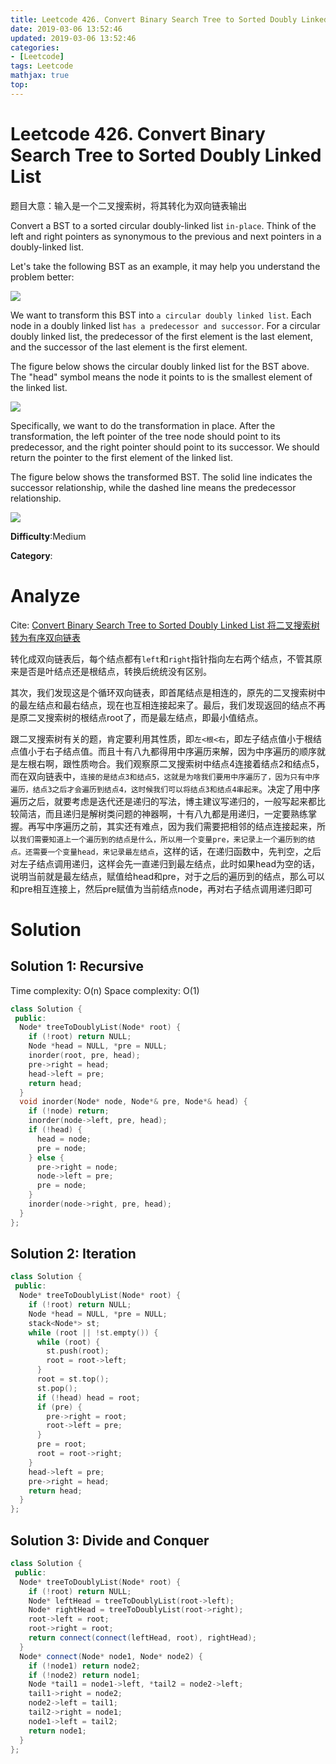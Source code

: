 ```yaml
---
title: Leetcode 426. Convert Binary Search Tree to Sorted Doubly Linked List
date: 2019-03-06 13:52:46
updated: 2019-03-06 13:52:46
categories: 
- [Leetcode]
tags: Leetcode
mathjax: true
top:
---
```


# Leetcode 426. Convert Binary Search Tree to Sorted Doubly Linked List

题目大意：输入是一个二叉搜索树，将其转化为双向链表输出

Convert a BST to a sorted circular doubly-linked list `in-place`. Think of the left and right pointers as synonymous to the previous and next pointers in a doubly-linked list.

Let's take the following BST as an example, it may help you understand the problem better:

![](https://leetcode.com/static/images/problemset/BSTDLLOriginalBST.png)

We want to transform this BST into `a circular doubly linked list`. Each node in a doubly linked list `has a predecessor and successor`. For a circular doubly linked list, the predecessor of the first element is the last element, and the successor of the last element is the first element.

The figure below shows the circular doubly linked list for the BST above. The "head" symbol means the node it points to is the smallest element of the linked list.

![](https://leetcode.com/static/images/problemset/BSTDLLReturnDLL.png)

Specifically, we want to do the transformation in place. After the transformation, the left pointer of the tree node should point to its predecessor, and the right pointer should point to its successor. We should return the pointer to the first element of the linked list.

The figure below shows the transformed BST. The solid line indicates the successor relationship, while the dashed line means the predecessor relationship.

![](https://leetcode.com/static/images/problemset/BSTDLLReturnBST.png)

**Difficulty**:Medium

**Category**:

# Analyze

Cite: [Convert Binary Search Tree to Sorted Doubly Linked List 将二叉搜索树转为有序双向链表](https://www.cnblogs.com/grandyang/p/9615871.html)

转化成双向链表后，每个结点都有`left`和`right`指针指向左右两个结点，不管其原来是否是叶结点还是根结点，转换后统统没有区别。

其次，我们发现这是个循环双向链表，即首尾结点是相连的，原先的二叉搜索树中的最左结点和最右结点，现在也互相连接起来了。最后，我们发现返回的结点不再是原二叉搜索树的根结点root了，而是最左结点，即最小值结点。

跟二叉搜索树有关的题，肯定要利用其性质，即`左<根<右`，即左子结点值小于根结点值小于右子结点值。而且十有八九都得用中序遍历来解，因为中序遍历的顺序就是左根右啊，跟性质吻合。我们观察原二叉搜索树中结点4连接着结点2和结点5，而在双向链表中，`连接的是结点3和结点5，这就是为啥我们要用中序遍历了，因为只有中序遍历，结点3之后才会遍历到结点4，这时候我们可以将结点3和结点4串起来`。决定了用中序遍历之后，就要考虑是迭代还是递归的写法，博主建议写递归的，一般写起来都比较简洁，而且递归是解树类问题的神器啊，十有八九都是用递归，一定要熟练掌握。再写中序遍历之前，其实还有难点，因为我们需要把相邻的结点连接起来，所以`我们需要知道上一个遍历到的结点是什么，所以用一个变量pre，来记录上一个遍历到的结点。还需要一个变量head，来记录最左结点`，这样的话，在递归函数中，先判空，之后对左子结点调用递归，这样会先一直递归到最左结点，此时如果head为空的话，说明当前就是最左结点，赋值给head和pre，对于之后的遍历到的结点，那么可以和pre相互连接上，然后pre赋值为当前结点node，再对右子结点调用递归即可

# Solution

## Solution 1: Recursive

Time complexity: O(n)
Space complexity: O(1)

```cpp
class Solution {
 public:
  Node* treeToDoublyList(Node* root) {
    if (!root) return NULL;
    Node *head = NULL, *pre = NULL;
    inorder(root, pre, head);
    pre->right = head;
    head->left = pre;
    return head;
  }
  void inorder(Node* node, Node*& pre, Node*& head) {
    if (!node) return;
    inorder(node->left, pre, head);
    if (!head) {
      head = node;
      pre = node;
    } else {
      pre->right = node;
      node->left = pre;
      pre = node;
    }
    inorder(node->right, pre, head);
  }
};
```

## Solution 2: Iteration

```cpp
class Solution {
 public:
  Node* treeToDoublyList(Node* root) {
    if (!root) return NULL;
    Node *head = NULL, *pre = NULL;
    stack<Node*> st;
    while (root || !st.empty()) {
      while (root) {
        st.push(root);
        root = root->left;
      }
      root = st.top();
      st.pop();
      if (!head) head = root;
      if (pre) {
        pre->right = root;
        root->left = pre;
      }
      pre = root;
      root = root->right;
    }
    head->left = pre;
    pre->right = head;
    return head;
  }
};
```

## Solution 3: Divide and Conquer

```cpp
class Solution {
 public:
  Node* treeToDoublyList(Node* root) {
    if (!root) return NULL;
    Node* leftHead = treeToDoublyList(root->left);
    Node* rightHead = treeToDoublyList(root->right);
    root->left = root;
    root->right = root;
    return connect(connect(leftHead, root), rightHead);
  }
  Node* connect(Node* node1, Node* node2) {
    if (!node1) return node2;
    if (!node2) return node1;
    Node *tail1 = node1->left, *tail2 = node2->left;
    tail1->right = node2;
    node2->left = tail1;
    tail2->right = node1;
    node1->left = tail2;
    return node1;
  }
};
```